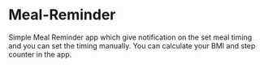 # Meal-Reminder
Simple Meal Reminder app which give notification on the set meal timing and you can set the timing manually.
You can calculate your BMI and step counter in the app.
